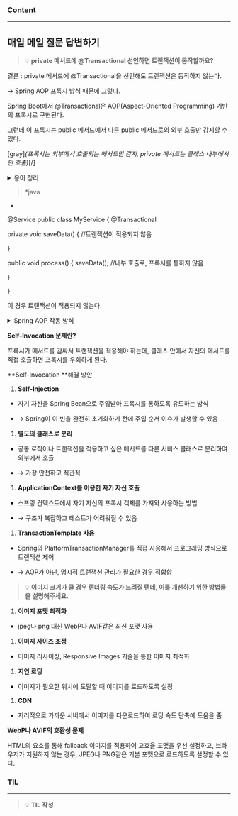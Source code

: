 
### Content

---

## 매일 메일 질문 답변하기

> 💡 ****private 메서드에 @Transactional 선언하면 트랜잭션이 동작할까요?****

결론 : private 메서드에 @Transactional을 선언해도 트랜잭션은 동작하지 않는다.

→ Spring AOP 프록시 방식 때문에 그렇다.


Spring Boot에서 @Transactional은 AOP(Aspect-Oriented Programming) 기반의 프록시로 구현된다.

그런데 이 프록시는 public 메서드에서 다른 public 메서드로의 외부 호출만 감지할 수 있다.

[gray]*(프록시는 외부에서 호출되는 메서드만 감지, private 메서드는 클래스 내부에서만 호출)*[/]


<details><summary>용어 정리</summary>

- **AOP**
  - 로깅, 트랜잭션 같은 공통 기능을 메서드 앞뒤에 자동으로 추가하는 기술


- **프록시**
  - 원래 객체 대신 동작하는 대리 객체

  - 메서드 호출을 가로채서 추가 작업을 수행


- **JDK Dynamic Proxy**
  - 인터페이스 기반 프록시

  - public 메서드만 가능


- **GGLIB Proxy**
  - 클래스 상속 기반 프록시

  - public, protected, package-private까지 가능


</details>


> *java
*
@Service
public class MyService {
@Transactional

private voic saveData() {
//트랜잭션이 적용되지 않음


}


public void process() {
saveData(); //내부 호출로, 프록시를 통하지 않음


}


}


이 경우 트랜잭션이 적용되지 않는다.


<details><summary>Spring AOP 작동 방식</summary>

1. **스프링이 애플리케이션을 실행**

1. **@Transactional, @Async, @Cacheable 등 AOP 어노테이션이 붙은 빈을 감지**

1. **해당 클래스에 프록시 객체를 대신 등록**

1. **이후 메서드 호출 시, 프록시가 가로채서 트랜잭션 처리나 캐시 처리 수행 후 원래 메서드 실행**

</details>


**Self-Invocation 문제란?**

프록시가 메서드를 감싸서 트랜잭션을 적용해야 하는데, 클래스 안에서 자신의 메서드를 직접 호출하면 프록시를 우회하게 된다.


**Self-Invocation **해결 방안

1. **Self-Injection**
  - 자기 자신을 Spring Bean으로 주입받아 프록시를 통하도록 유도하는 방식

  - → Spring이 이 빈을 완전히 초기화하기 전에 주입 순서 이슈가 발생할 수 있음


1. **별도의 클래스로 분리**
  - 공통 로직이나 트랜잭션을 적용하고 싶은 메서드를 다른 서비스 클래스로 분리하여 외부에서 호출

  - → 가장 안전하고 직관적


1. **ApplicationContext를 이용한 자기 자신 호출**
  - 스프링 컨텍스트에서 자기 자신의 프록시 객체를 가져와 사용하는 방법

  - → 구조가 복잡하고 테스트가 어려워질 수 있음


1. **TransactionTemplate 사용**
  - Spring의 PlatformTransactionManager를 직접 사용해서 프로그래밍 방식으로 트랜잭션 제어

  - → AOP가 아닌, 명시적 트랜잭션 관리가 필요한 경우 적합함



> 💡 ****이미지 크기가 클 경우 렌더링 속도가 느려질 텐데, 이를 개선하기 위한 방법들을 설명해주세요.****

1. **이미지 포맷 최적화**
  - jpeg나 png 대신 WebP나 AVIF같은 최신 포맷 사용


1. **이미지 사이즈 조정**
  - 이미지 리사이징, Responsive Images 기술을 통한 이미지 최적화


1. **지연 로딩**
  - 이미지가 필요한 위치에 도달할 때 이미지를 로드하도록 설정


1. **CDN**
  - 지리적으로 가까운 서버에서 이미지를 다운로드하여 로딩 속도 단축에 도움을 줌



**WebP나 AVIF의 호환성 문제**

HTML의 <picture> 요소를 통해 fallback 이미지를 적용하여 고효율 포맷을 우선 설정하고, 브라우저가 지원하지 않는 경우, JPEG나 PNG같은 기본 포맷으로 로드하도록 설정할 수 있다.



### **TIL**

---


> 💡 **TIL 작성**

